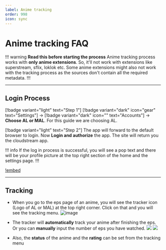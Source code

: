 ```yaml
---
label: Anime tracking
order: 998
icon: sync
---
```


# Anime tracking FAQ

!!! warning **Read this before starting the process**
Anime tracking process works with **only anime extensions**. So, it'll not work with extensions like superstream, sflix, loklok etc. Some anime extensions might also not work with the tracking process as the sources don't contain all the required metadata.
!!!

___
## Login Process

[!badge variant="light" text="Step 1"] [!badge variant="dark" icon="gear" text="Settings"] → [!badge variant="dark" icon="" text="Accounts"] → **Choose AL or MAL**. For this guide we are choosing AL.

[!badge variant="light" text="Step 2"] The app will forward to the default browser to login. Now **Login and authorize** the app. The site will return you the cloudstream app.

!!! info
If the log in process is successful, you will see a pop text and there will be your profile picture at the top right section of the home and the settings page.
!!!

[!embed](https://www.youtube-nocookie.com/embed/iEPK08b9OGE)
___
## Tracking

- When you go to the eps page of an anime, you will see the tracker icon (Logo of AL or MAL) at the top right corner. Click on that and you will see the tracking menu.
![image](https://cdn.discordapp.com/attachments/1021835706680745994/1029982148838563840/unknown.png)

- The tracker will **automatically** track your anime after finishing the eps. Or you can **manually** input the number of eps you have watched.
![](https://cdn.discordapp.com/attachments/1021835706680745994/1029982662699536384/unknown.png)
![](https://cdn.discordapp.com/attachments/1021835706680745994/1029982861371113512/unknown.png)

- Also, the **status** of the anime and the **rating** can be set from the tracking menu